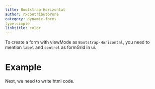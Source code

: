 ```yaml
---
title: Bootstrap-Horizontal
author: rxcontributorone
category: dynamic-forms
type:simple
linktitle: color
---
```


To create a form with viewMode as `Bootstrap-Horizontal`, you need to mention `label` and `control` as formGrid in ui.

# Example

<div component="app-code" key="bootstraphorizontal-complete-component"></div> 
Next, we need to write html code.
<div component="app-code" key="bootstraphorizontal-complete-html"></div> 
<div component="app-example-runner" ref-component="app-bootstraphorizontal-complete"></div>